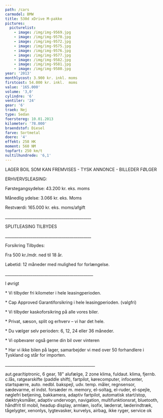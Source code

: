 ```yaml
---
path: /cars
carmodel: BMW
title: 530d xDrive M-pakke
pictures:
  picturelist:
    - image: /img/img-9569.jpg
    - image: /img/img-9570.jpg
    - image: /img/img-9572.jpg
    - image: /img/img-9575.jpg
    - image: /img/img-9576.jpg
    - image: /img/img-9577.jpg
    - image: /img/img-9582.jpg
    - image: /img/img-9581.jpg
    - image: /img/img-9580.jpg
year: '2013'
monthlycost: 3.900 kr. inkl. moms
firstcost: 54.000 kr. inkl.  moms
value: '165.000'
volume: '3,0'
cylindre: '6'
ventiler: '24'
gear: '6'
traek: Nej
type: Sedan
foerstereg: 10.01.2013
kilometer: '78.000'
braendstof: Diesel
farve: Sortmetal
doere: '4'
effekt: 258 HK
moment: 560 NM
topfart: 250 km/t
nultilhundrede: '6,1'
---
```

LAGER BOIL SOM KAN FREMVISES - TYSK ANNONCE - BILLEDER FØLGER



ERHVERVSLEASING:

 Førstegangsydelse: 43.200 kr. eks. moms

 Månedlig ydelse: 3.066 kr. eks. Moms

 Restværdi: 165.000 kr. eks. moms/afgift

\_\_\_\_\_\_\_\_\_\_\_\_\_\_\_\_\_\_\_\_\_\_\_\_\_\_\_\_\_\_\_\_\_\_\_\_\_\_\_\_\_\_\_\_

 SPLITLEASING TILBYDES

 \_\_\_\_\_\_\_\_\_\_\_\_\_\_\_\_\_\_\_\_\_\_\_\_\_\_\_\_\_\_\_\_\_\_\_\_\_\_\_\_\_\_\_\_

 Forsikring Tilbydes:

 Fra 500 kr./mdr. ned til 18 år.

 Løbetid: 12 måneder med mulighed for forlængelse.

\_\_\_\_\_\_\_\_\_\_\_\_\_\_\_\_\_\_\_\_\_\_\_\_\_\_\_\_\_\_\_\_\_\_\_\_\_\_\_\_\_\_\_\__

I øvrigt

\* Vi tilbyder fri kilometer i hele leasingperioden.

\* Cap Approved Garantiforsikring i hele leasingperioden. (valgfri)

\* Vi tilbyder kaskoforsikring på alle vores biler.

\* Privat, sæson, split og erhverv – vi har det hele.

\* Du vælger selv perioden: 6, 12, 24 eller 36 måneder.

\* Vi opbevarer også gerne din bil over vinteren

\* Har vi ikke bilen på lager, samarbejder vi med over 50 forhandlere i Tyskland og står for importen.

\_\_\_\_\_\_\_\_\_\_\_\_\_\_\_\_\_\_\_\_\_\_\_\_\_\_\_\_\_\_\_\_\_\_\_\_\_\_\_\_\_\_\_\_\_\_

aut.gear/tiptronic, 6 gear, 18" alufælge, 2 zone klima, fuldaut. klima, fjernb. c.lås, ratgearskifte (paddle shift), fartpilot, kørecomputer, infocenter, startspærre, auto. nedbl. bakspejl, udv. temp. måler, regnsensor, sædevarme, el indst. forsæder m. memory, el-soltag, el-ruder, el-spejle, nøglefri betjening, bakkamera, adaptiv fartpilot, automatisk start/stop, dæktryksmåler, adaptiv undervogn, navigation, multifunktionsrat, bluetooth, håndfrit til mobil, headup display, armlæn, isofix, læderrat, læderindtræk, tågelygter, xenonlys, lygtevasker, kurvelys, airbag, ikke ryger, service ok
